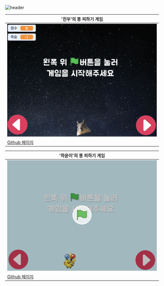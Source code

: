 ![header](https://capsule-render.vercel.app/api?type=waving&color=4078c0&height=180&section=header&text=스크래치%20코딩%201기&fontSize=45&animation=fadeIn&fontAlignY=38)

| '진우'의 똥 피하기 게임 |
|-----------------------|
|<a href="https://song-coding-school.github.io/01-Park-Jinoo/"><img src="https://github.com/song-coding-school/scratch_01/blob/main/jinwoo.png?raw=true" width=600px /></a>|
|[Github 페이지](https://github.com/song-coding-school/01-Park-Jinoo")|

| '하윤이'의 똥 피하기 게임 |
|-----------------------|
|<a href="https://song-coding-school.github.io/01-Park-Hayun/"><img src="https://github.com/song-coding-school/scratch_01/blob/main/hayun.png?raw=true" width=600px /></a>|
|[Github 페이지](https://github.com/song-coding-school/01-Park-Hayun")|

